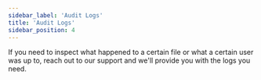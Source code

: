 ```yaml
---
sidebar_label: 'Audit Logs'
title: 'Audit Logs'
sidebar_position: 4
---
```

If you need to inspect what happened to a certain file or what a certain user was up to, reach out to our support and we'll provide you with the logs you need.

